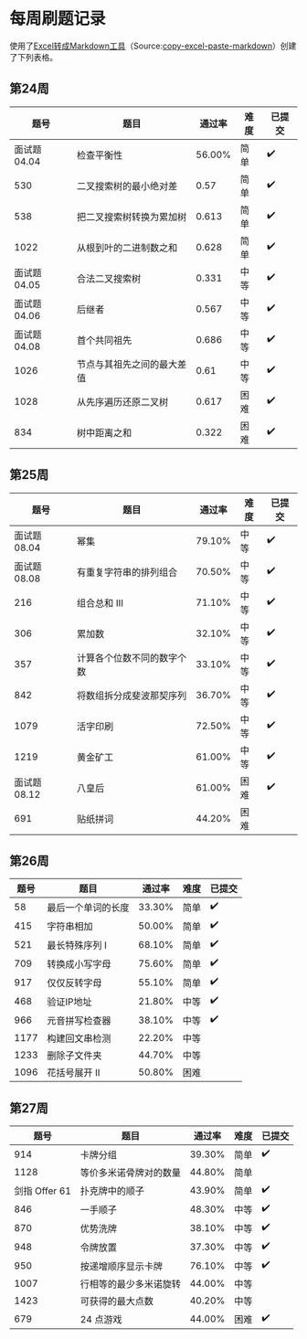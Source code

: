 # 每周刷题记录

使用了[Excel转成Markdown工具](https://thisdavej.com/copy-table-in-excel-and-paste-as-a-markdown-table/)（Source:[copy-excel-paste-markdown](https://github.com/thisdavej/copy-excel-paste-markdown)）创建了下列表格。

## 第24周
| 题号        | 题目            | 通过率    | 难度 | 已提交 |
|-----------|---------------|--------|----|-----|
| 面试题 04.04 | 检查平衡性         | 56.00% | 简单 | ✔️  |
| 530       | 二叉搜索树的最小绝对差   | 0.57   | 简单 | ✔️  |
| 538       | 把二叉搜索树转换为累加树  | 0.613  | 简单 | ✔️  |
| 1022      | 从根到叶的二进制数之和   | 0.628  | 简单 | ✔️  |
| 面试题 04.05 | 合法二叉搜索树       | 0.331  | 中等 | ✔️  |
| 面试题 04.06 | 后继者           | 0.567  | 中等 | ✔️  |
| 面试题 04.08 | 首个共同祖先        | 0.686  | 中等 | ✔️  |
| 1026      | 节点与其祖先之间的最大差值 | 0.61   | 中等 | ✔️  |
| 1028      | 从先序遍历还原二叉树    | 0.617  | 困难 | ✔️  |
| 834       | 树中距离之和        | 0.322  | 困难 | ✔️   |

## 第25周
| 题号        | 题目            | 通过率    | 难度 | 已提交 |
|-----------|---------------|--------|----|-----|
| 面试题 08.04 | 幂集            | 79.10% | 中等 | ✔️  |
| 面试题 08.08 | 有重复字符串的排列组合   | 70.50% | 中等 | ✔️  |
| 216       | 组合总和 III      | 71.10% | 中等 | ✔️  |
| 306       | 累加数           | 32.10% | 中等 | ✔️  |
| 357       | 计算各个位数不同的数字个数 | 33.10% | 中等 | ✔️  |
| 842       | 将数组拆分成斐波那契序列  | 36.70% | 中等 | ✔️   |
| 1079      | 活字印刷          | 72.50% | 中等 | ✔️  |
| 1219      | 黄金矿工          | 61.00% | 中等 | ✔️  |
| 面试题 08.12 | 八皇后           | 61.00% | 困难 | ✔️   |
| 691       | 贴纸拼词          | 44.20% | 困难 |     |

## 第26周
| 题号   | 题目        | 通过率    | 难度 | 已提交 |
|------|-----------|--------|----|-----|
| 58   | 最后一个单词的长度 | 33.30% | 简单 | ✔️  |
| 415  | 字符串相加     | 50.00% | 简单 | ✔️  |
| 521  | 最长特殊序列 Ⅰ  | 68.10% | 简单 | ✔️  |
| 709  | 转换成小写字母   | 75.60% | 简单 | ✔️  |
| 917  | 仅仅反转字母    | 55.10% | 简单 | ✔️  |
| 468  | 验证IP地址    | 21.80% | 中等 | ✔️  |
| 966  | 元音拼写检查器   | 38.10% | 中等 | ✔️  |
| 1177 | 构建回文串检测   | 22.20% | 中等 |     |
| 1233 | 删除子文件夹    | 44.70% | 中等 |     |
| 1096 | 花括号展开 II  | 50.80% | 困难 |     |

## 第27周
| 题号          | 题目          | 通过率    | 难度 | 已提交 |
|-------------|-------------|--------|----|-----|
| 914         | 卡牌分组        | 39.30% | 简单 | ✔️  |
| 1128        | 等价多米诺骨牌对的数量 | 44.80% | 简单 |     |
| 剑指 Offer 61 | 扑克牌中的顺子     | 43.90% | 简单 | ✔️  |
| 846         | 一手顺子        | 48.30% | 中等 | ✔️  |
| 870         | 优势洗牌        | 38.10% | 中等 | ✔️  |
| 948         | 令牌放置        | 37.30% | 中等 | ✔️  |
| 950         | 按递增顺序显示卡牌   | 76.10% | 中等 | ✔️  |
| 1007        | 行相等的最少多米诺旋转 | 44.00% | 中等 |     |
| 1423        | 可获得的最大点数    | 40.20% | 中等 |     |
| 679         | 24 点游戏      | 44.00% | 困难 | ✔️  |

